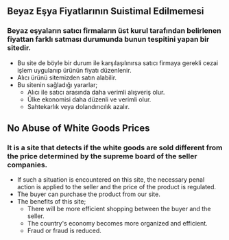 ## Beyaz Eşya Fiyatlarının Suistimal Edilmemesi
### Beyaz eşyaların satıcı firmaların üst kurul tarafından belirlenen fiyattan farklı satması durumunda bunun tespitini yapan bir sitedir.
* Bu site de böyle bir durum ile karşılaşılınırsa satıcı firmaya gerekli cezai işlem uygulanıp ürünün fiyatı düzenlenir.
* Alıcı ürünü sitemizden satın alabilir.
* Bu sitenin sağladığı yararlar;
  * Alıcı ile satıcı arasında daha verimli alışveriş olur.
  * Ülke ekonomisi daha düzenli ve verimli olur.
  * Sahtekarlık veya dolandırıcılık azalır.

## No Abuse of White Goods Prices
### It is a site that detects if the white goods are sold different from the price determined by the supreme board of the seller companies.
* If such a situation is encountered on this site, the necessary penal action is applied to the seller and the price of the product is regulated.
* The buyer can purchase the product from our site.
* The benefits of this site;
  * There will be more efficient shopping between the buyer and the seller.
  * The country's economy becomes more organized and efficient.
  * Fraud or fraud is reduced.
